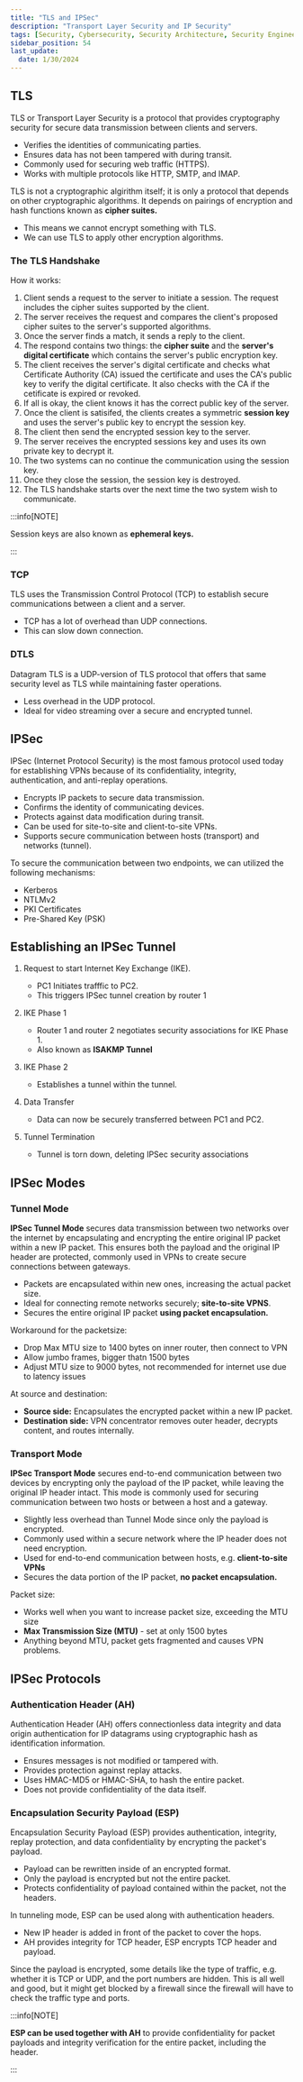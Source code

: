 ```yaml
---
title: "TLS and IPSec"
description: "Transport Layer Security and IP Security"
tags: [Security, Cybersecurity, Security Architecture, Security Engineering]
sidebar_position: 54
last_update:
  date: 1/30/2024
---
```



## TLS 

TLS or Transport Layer Security is a protocol that provides cryptography security for secure data transmission between clients and servers.

- Verifies the identities of communicating parties.
- Ensures data has not been tampered with during transit.
- Commonly used for securing web traffic (HTTPS).
- Works with multiple protocols like HTTP, SMTP, and IMAP.

TLS is not a cryptographic algirithm itself; it is only a protocol that depends on other cryptographic algorithms. It depends on pairings of encryption and hash functions known as **cipher suites.**

- This means we cannot encrypt something with TLS.
- We can use TLS to apply other encryption algorithms.

### The TLS Handshake

How it works:

1. Client sends a request to the server to initiate a session. The request includes the cipher suites supported by the client.
2. The server receives the request and compares the client's proposed cipher suites to the server's supported algorithms.
3. Once the server finds a match, it sends a reply to the client.
4. The respond contains two things: the **cipher suite** and the **server's digital certificate** which contains the server's public encryption key.
5. The client receives the server's digital certificate and checks what Certificate Authority (CA) issued the certificate and uses the CA's public key to verify the digital certificate. It also checks with the CA if the cetificate is expired or revoked.
6. If all is okay, the client knows it has the correct public key of the server.
7. Once the client is satisifed, the clients creates a symmetric **session key** and uses the server's public key to encrypt the session key.
8. The client then send the encrypted session key to the server.
9. The server receives the encrypted sessions key and uses its own private key to decrypt it.
10. The two systems can no continue the communication using the session key.
11. Once they close the session, the session key is destroyed.
12. The TLS handshake starts over the next time the two system wish to communicate.

:::info[NOTE]

Session keys are also known as **ephemeral keys.**

:::


### TCP 

TLS uses the Transmission Control Protocol (TCP) to establish secure communications between a client and a server.

- TCP has a lot of overhead than UDP connections.
- This can slow down connection.

### DTLS 

Datagram TLS is a UDP-version of TLS protocol that offers that same security level as TLS while maintaining faster operations.

- Less overhead in the UDP protocol.
- Ideal for video streaming over a secure and encrypted tunnel.

## IPSec 

IPSec (Internet Protocol Security) is the most famous protocol used today for establishing VPNs because of its confidentiality, integrity, authentication, and anti-replay operations.

- Encrypts IP packets to secure data transmission.
- Confirms the identity of communicating devices.
- Protects against data modification during transit.
- Can be used for site-to-site and client-to-site VPNs.
- Supports secure communication between hosts (transport) and networks (tunnel).

To secure the communication between two endpoints, we can utilized the following mechanisms:

- Kerberos 
- NTLMv2
- PKI Certificates 
- Pre-Shared Key (PSK)


## Establishing an IPSec Tunnel

1. Request to start Internet Key Exchange (IKE).
    - PC1 Initiates trafffic to PC2.
    - This triggers IPSec tunnel creation by router 1

2. IKE Phase 1 
    - Router 1 and router 2 negotiates security associations for IKE Phase 1.
    - Also known as **ISAKMP Tunnel**

3. IKE Phase 2 
    - Establishes a tunnel within the tunnel.

4. Data Transfer
    - Data can now be securely transferred between PC1 and PC2.

5. Tunnel Termination
    - Tunnel is torn down, deleting IPSec security associations

## IPSec Modes

### Tunnel Mode

**IPSec Tunnel Mode** secures data transmission between two networks over the internet by encapsulating and encrypting the entire original IP packet within a new IP packet. This ensures both the payload and the original IP header are protected, commonly used in VPNs to create secure connections between gateways.

- Packets are encapsulated within new ones, increasing the actual packet size.
- Ideal for connecting remote networks securely; **site-to-site VPNS**.
- Secures the entire original IP packet **using packet encapsulation.**

Workaround for the packetsize:

- Drop Max MTU size to 1400 bytes on inner router, then connect to VPN
- Allow jumbo frames, bigger thatn 1500 bytes
- Adjust MTU size to 9000 bytes, not recommended for internet use due to latency issues

At source and destination:

  - **Source side:** Encapsulates the encrypted packet within a new IP packet.
  - **Destination side:** VPN concentrator removes outer header, decrypts content, and routes internally.

### Transport Mode

**IPSec Transport Mode** secures end-to-end communication between two devices by encrypting only the payload of the IP packet, while leaving the original IP header intact. This mode is commonly used for securing communication between two hosts or between a host and a gateway. 

- Slightly less overhead than Tunnel Mode since only the payload is encrypted.
- Commonly used within a secure network where the IP header does not need encryption.
- Used for end-to-end communication between hosts, e.g. **client-to-site VPNs**
- Secures the data portion of the IP packet, **no packet encapsulation.**

Packet size:

- Works well when you want to increase packet size, exceeding the MTU size
- **Max Transmission Size (MTU)** - set at only 1500 bytes
- Anything beyond MTU, packet gets fragmented and causes VPN problems.

## IPSec Protocols

### Authentication Header (AH)

Authentication Header (AH) offers connectionless data integrity and data origin authentication for IP datagrams using cryptographic hash as identification information.

- Ensures messages is not modified or tampered with.
- Provides protection against replay attacks.
- Uses HMAC-MD5 or HMAC-SHA, to hash the entire packet.
- Does not provide confidentiality of the data itself.

### Encapsulation Security Payload (ESP) 

Encapsulation Security Payload (ESP) provides authentication, integrity, replay protection, and data confidentiality by encrypting the packet's payload.

- Payload can be rewritten inside of an encrypted format.
- Only the payload is encrypted but not the entire packet.
- Protects confidentiality of payload contained within the packet, not the headers.

In tunneling mode, ESP can be used along with authentication headers.

- New IP header is added in front of the packet to cover the hops.
- AH provides integrity for TCP header, ESP encrypts TCP header and payload.

Since the payload is encrypted, some details like the type of traffic, e.g. whether it is TCP or UDP, and the port numbers are hidden. This is all well and good, but it might get blocked by a firewall since the firewall will have to check the traffic type and ports.

:::info[NOTE]

**ESP can be used together with AH** to provide confidentiality for packet payloads and integrity verification for the entire packet, including the header.

:::
